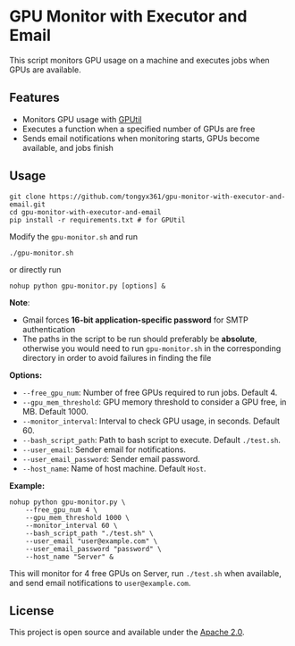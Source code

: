 # GPU Monitor with Executor and Email

This script monitors GPU usage on a machine and executes jobs when GPUs are available.

## Features

- Monitors GPU usage with [GPUtil](https://github.com/anderskm/gputil)
- Executes a function when a specified number of GPUs are free
- Sends email notifications when monitoring starts, GPUs become available, and jobs finish

## Usage

```Shell
git clone https://github.com/tongyx361/gpu-monitor-with-executor-and-email.git
cd gpu-monitor-with-executor-and-email
pip install -r requirements.txt # for GPUtil
```

Modify the `gpu-monitor.sh` and run

```Shell
./gpu-monitor.sh
```

or directly run

```Shell
nohup python gpu-monitor.py [options] &
```

**Note**:

- Gmail forces **16-bit application-specific password** for SMTP authentication
- The paths in the script to be run should preferably be **absolute**, otherwise you would need to run `gpu-monitor.sh` in the corresponding directory in order to avoid failures in finding the file


**Options:**

- `--free_gpu_num`: Number of free GPUs required to run jobs. Default 4.
- `--gpu_mem_threshold`: GPU memory threshold to consider a GPU free, in MB. Default 1000.
- `--monitor_interval`: Interval to check GPU usage, in seconds. Default 60.
- `--bash_script_path`: Path to bash script to execute. Default `./test.sh`.
- `--user_email`: Sender email for notifications.
- `--user_email_password`: Sender email password.
- `--host_name`: Name of host machine. Default `Host`.

**Example:**

```Shell
nohup python gpu-monitor.py \
    --free_gpu_num 4 \
    --gpu_mem_threshold 1000 \
    --monitor_interval 60 \
    --bash_script_path "./test.sh" \
    --user_email "user@example.com" \
    --user_email_password "password" \
    --host_name "Server" &
```

This will monitor for 4 free GPUs on Server, run `./test.sh` when available, and send email notifications to `user@example.com`.


## License

This project is open source and available under the [Apache 2.0](LICENSE).